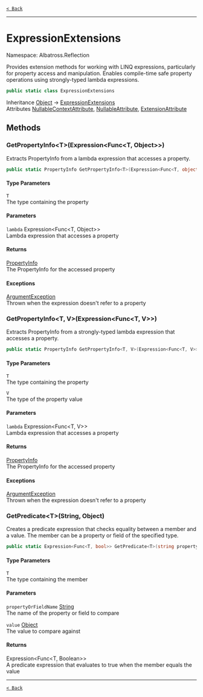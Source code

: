 [`< Back`](../../)

---

# ExpressionExtensions

Namespace: Albatross.Reflection

Provides extension methods for working with LINQ expressions, particularly for property access and manipulation.
 Enables compile-time safe property operations using strongly-typed lambda expressions.

```csharp
public static class ExpressionExtensions
```

Inheritance [Object](https://docs.microsoft.com/en-us/dotnet/api/system.object) → [ExpressionExtensions](./albatross/reflection/expressionextensions)<br>
Attributes [NullableContextAttribute](./system/runtime/compilerservices/nullablecontextattribute), [NullableAttribute](./system/runtime/compilerservices/nullableattribute), [ExtensionAttribute](https://docs.microsoft.com/en-us/dotnet/api/system.runtime.compilerservices.extensionattribute)

## Methods

### **GetPropertyInfo&lt;T&gt;(Expression&lt;Func&lt;T, Object&gt;&gt;)**

Extracts PropertyInfo from a lambda expression that accesses a property.

```csharp
public static PropertyInfo GetPropertyInfo<T>(Expression<Func<T, object>> lambda)
```

#### Type Parameters

`T`<br>
The type containing the property

#### Parameters

`lambda` Expression&lt;Func&lt;T, Object&gt;&gt;<br>
Lambda expression that accesses a property

#### Returns

[PropertyInfo](https://docs.microsoft.com/en-us/dotnet/api/system.reflection.propertyinfo)<br>
The PropertyInfo for the accessed property

#### Exceptions

[ArgumentException](https://docs.microsoft.com/en-us/dotnet/api/system.argumentexception)<br>
Thrown when the expression doesn't refer to a property

### **GetPropertyInfo&lt;T, V&gt;(Expression&lt;Func&lt;T, V&gt;&gt;)**

Extracts PropertyInfo from a strongly-typed lambda expression that accesses a property.

```csharp
public static PropertyInfo GetPropertyInfo<T, V>(Expression<Func<T, V>> lambda)
```

#### Type Parameters

`T`<br>
The type containing the property

`V`<br>
The type of the property value

#### Parameters

`lambda` Expression&lt;Func&lt;T, V&gt;&gt;<br>
Lambda expression that accesses a property

#### Returns

[PropertyInfo](https://docs.microsoft.com/en-us/dotnet/api/system.reflection.propertyinfo)<br>
The PropertyInfo for the accessed property

#### Exceptions

[ArgumentException](https://docs.microsoft.com/en-us/dotnet/api/system.argumentexception)<br>
Thrown when the expression doesn't refer to a property

### **GetPredicate&lt;T&gt;(String, Object)**

Creates a predicate expression that checks equality between a member and a value.
 The member can be a property or field of the specified type.

```csharp
public static Expression<Func<T, bool>> GetPredicate<T>(string propertyOrFieldName, object value)
```

#### Type Parameters

`T`<br>
The type containing the member

#### Parameters

`propertyOrFieldName` [String](https://docs.microsoft.com/en-us/dotnet/api/system.string)<br>
The name of the property or field to compare

`value` [Object](https://docs.microsoft.com/en-us/dotnet/api/system.object)<br>
The value to compare against

#### Returns

Expression&lt;Func&lt;T, Boolean&gt;&gt;<br>
A predicate expression that evaluates to true when the member equals the value

---

[`< Back`](../../)
